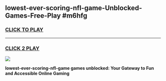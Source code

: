 
## lowest-ever-scoring-nfl-game-Unblocked-Games-Free-Play #m6hfg
<h3>
<a href="https://us.freeplayer.one?title=lowest-ever-scoring-nfl-game&ref=9M">CLICK TO PLAY</a></h3>
<hr>

<h3>
<a href="https://us.freeplayer.one?title=lowest-ever-scoring-nfl-game&ref=9M">CLICK 2 PLAY</a>
  
</h3>

<a href="https://us.freeplayer.one?title=lowest-ever-scoring-nfl-game&ref=9M"><img src="https://clearcache.store/games.png"></a>


**lowest-ever-scoring-nfl-game games unblocked: Your Gateway to Fun and Accessible Online Gaming**
